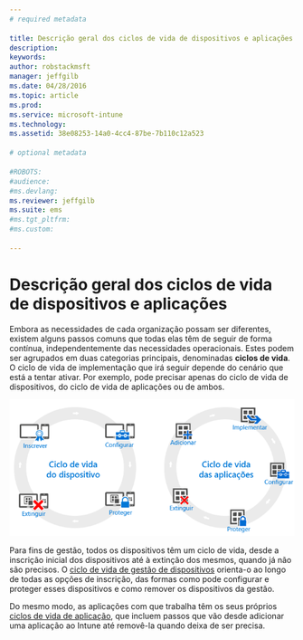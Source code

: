 ```yaml
---
# required metadata

title: Descrição geral dos ciclos de vida de dispositivos e aplicações | Microsoft Intune
description:
keywords:
author: robstackmsft
manager: jeffgilb
ms.date: 04/28/2016
ms.topic: article
ms.prod:
ms.service: microsoft-intune
ms.technology:
ms.assetid: 38e08253-14a0-4cc4-87be-7b110c12a523

# optional metadata

#ROBOTS:
#audience:
#ms.devlang:
ms.reviewer: jeffgilb
ms.suite: ems
#ms.tgt_pltfrm:
#ms.custom:

---
```


# Descrição geral dos ciclos de vida de dispositivos e aplicações

Embora as necessidades de cada organização possam ser diferentes, existem alguns passos comuns que todas elas têm de seguir de forma contínua, independentemente das necessidades operacionais. Estes podem ser agrupados em duas categorias principais, denominadas **ciclos de vida**. O ciclo de vida de implementação que irá seguir depende do cenário que está a tentar ativar. Por exemplo, pode precisar apenas do ciclo de vida de dispositivos, do ciclo de vida de aplicações ou de ambos.

![A MDM e o ciclo de vida de aplicações](./media/device-app-lifecycle.png "mobile device and app lifecycles")

Para fins de gestão, todos os dispositivos têm um ciclo de vida, desde a inscrição inicial dos dispositivos até à extinção dos mesmos, quando já não são precisos. O [ciclo de vida de gestão de dispositivos](overview-of-device-lifecycle-in-microsoft-intune.md) orienta-o ao longo de todas as opções de inscrição, das formas como pode configurar e proteger esses dispositivos e como remover os dispositivos da gestão.

Do mesmo modo, as aplicações com que trabalha têm os seus próprios [ciclos de vida de aplicação](overview-of-app-lifecycle-in-microsoft-intune.md), que incluem passos que vão desde adicionar uma aplicação ao Intune até removê-la quando deixa de ser precisa.


<!--HONumber=May16_HO2-->


